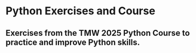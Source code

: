 # Python Exercises and Course 

## Exercises from the TMW 2025 Python Course to practice and improve Python skills.
